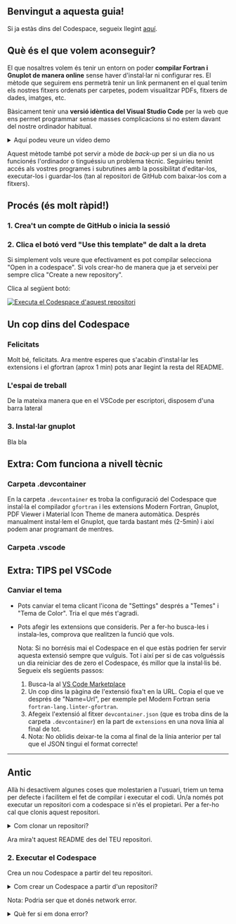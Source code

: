 ## Benvingut a aquesta guia!
Si ja estàs dins del Codespace, segueix llegint [aquí](#un-cop-dins-del-codespace).
## Què és el que volem aconseguir?
El que nosaltres volem és tenir un entorn on poder **compilar Fortran i Gnuplot de manera online** sense haver d'instal·lar ni configurar res. El mètode que seguirem ens permetrà tenir un link permanent en el qual tenim els nostres fitxers ordenats per carpetes, podem visualitzar PDFs, fitxers de dades, imatges, etc.

Bàsicament tenir una **versió idèntica del Visual Studio Code** per la web que ens permet programmar sense masses complicacions si no estem davant del nostre ordinador habitual.
<details>
  <summary>Aquí podeu veure un vídeo demo</summary>
  Bla bla
</details>

Aquest mètode també pot servir a mòde de *back-up* per si un dia no us funcionés l'ordinador o tinguéssiu un problema tècnic. Seguiríeu tenint accés als vostres programes i subrutines amb la possibilitat d'editar-los, executar-los i guardar-los (tan al repositori de GitHub com baixar-los com a fitxers).

## Procés (és molt ràpid!)
### 1. Crea't un compte de GitHub o inicia la sessió
### 2. Clica el botó verd "Use this template" de dalt a la dreta
Si simplement vols veure que efectivament es pot compilar selecciona "Open in a codespace". Si vols crear-ho de manera que ja et serveixi per sempre clica "Create a new repository".

Clica al següent botó:

[![Executa el Codespace d'aquest repositori](https://github.com/codespaces/badge.svg)](https://codespaces.new/Mapaor/compilador-fortran?quickstart=1)
 
## Un cop dins del Codespace
### Felicitats
Molt bé, felicitats. Ara mentre esperes que s'acabin d'instal·lar les extensions i el gfortran (aprox 1 min) pots anar llegint la resta del README.
### L'espai de treball
De la mateixa manera que en el VSCode per escriptori, disposem d'una barra lateral 
### 3. Instal·lar gnuplot
Bla bla
## Extra: Com funciona a nivell tècnic
### Carpeta .devcontainer
En la carpeta `.devcontainer` es troba la configuració del Codespace que instal·la el compilador `gfortran` i les extensions Modern Fortran, Gnuplot, PDF Viewer i Material Icon Theme de manera automàtica.
Després manualment instal·lem el Gnuplot, que tarda bastant més (2-5min) i així podem anar programant de mentres.
### Carpeta .vscode
## Extra: TIPS pel VSCode
### Canviar el tema
- Pots canviar el tema clicant l'icona de "Settings" després a "Temes" i "Tema de Color". Tria el que més t'agradi.
- Pots afegir les extensions que consideris. Per a fer-ho busca-les i instala-les, comprova que realitzen la funció que vols.

  Nota: Si no borrésis mai el Codespace en el que estàs podrien fer servir aquesta extensió sempre que vulguis. Tot i així per si de cas volguéssis un dia reiniciar des de zero el Codespace, és millor que la instal·lis bé. Segueix els següents passos:
  1. Busca-la al [VS Code Marketplace](https://marketplace.visualstudio.com/vscode)
  2. Un cop dins la pàgina de l'extensió fixa't en la URL. Copia el que ve després de "Name=Url", per exemple pel Modern Fortran seria `fortran-lang.linter-gfortran`.
  3. Afegeix l'extensió al fitxer `devcontainer.json` (que es troba dins de la carpeta `.devcontainer`) en la part de `extensions` en una nova línia al final de tot.
  4. 
     Nota: No oblidis deixar-te la coma al final de la línia anterior per tal que el JSON tingui el format correcte!

---------
## Antic
Allà hi desactivem algunes coses que molestarien a l'usuari, triem un tema per defecte i facilitem el fet de compilar i executar el codi.
Un/a només pot executar un repositori com a codespace si n'és el propietari. Per a fer-ho cal que clonis aquest repositori. 
<details>
<summary>Com clonar un repositori?</summary>
  1. Cliques a "fork" a dalt a la dreta.
  
  <img width="941" alt="fork_example" src="https://github.com/user-attachments/assets/837b49ec-72d8-4697-972d-3f07d4ffebdd">
  
  2. Si vols li dones un nom diferent (el repositori serà una còpia idèntica, però serà la teva còpia, pots fer amb ella el que vulguis) o si vols deixes el nom per defecte. Li dones al botó verd de "Create Fork".

  <img width="571" alt="Screenshot 2024-09-28 at 23-28-54 Fork Mapaor_compilador-fortran" src="https://github.com/user-attachments/assets/255c396c-483b-4224-8591-98c7cb50c671">
  
  Tardarà uns pocs segons a crear-lo i de seguida tindràs un nou repositori en el teu perfil. 
</details>

Ara mira't aquest README des del TEU repositori.
### 2. Executar el Codespace
Crea un nou Codespace a partir del teu repositori.
<details>
<summary>Com crear un Codespace a partir d'un repositori?</summary>
  Simplement obra el desplegable "Code" i en la pestanya "Codespaces" clica el botó que és un '+'.
  
  ![imatge](https://github.com/user-attachments/assets/25ea5146-3311-4f8a-909d-3bfdeac733c4)
</details>

Nota: Podria ser que et donés network error.
<details>
<summary>Què fer si em dona error?</summary>
  Segurament sigui degut a que tens un ad-blocker o una extensió que restringeix alguna funcionalitat del navegador, o ho estàs obrint en una pestanya d'incògnit. Prova a descativar temporalment alguna de les extensions o canviar de navegador.
</details>
